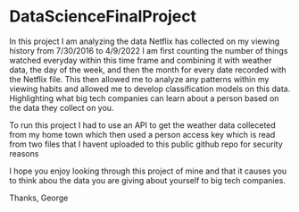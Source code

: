 # DataScienceFinalProject

In this project I am analyzing the data Netflix has collected on my viewing history from 7/30/2016 to 4/9/2022
I am first counting the number of things watched everyday within this time frame and combining it with weather data, the day of the week,
and then the month for every date recorded with the Netflix file. This then allowed me to analyze any patterns within my viewing habits 
and allowed me to develop classification models on this data. Highlighting what big tech companies can learn about a person based on the data they collect on you.

To run this project I had to use an API to get the weather data colleceted from my home town which then used a person access key which is read from two files 
that I havent uploaded to this public github repo for security reasons

I hope you enjoy looking through this project of mine and that it causes you to think abou the data you are giving about yourself to big tech companies.

Thanks,
George

